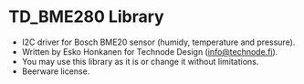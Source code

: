 # TD_BME280 Library
 * I2C driver for Bosch BME20 sensor (humidy, temperature and pressure).
 * Written by Esko Honkanen for Technode Design (info@technode.fi).
 * You may use this library as it is or change it without limitations. 
 * Beerware license.
